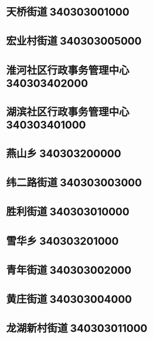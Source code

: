 # 天桥街道 340303001000
# 宏业村街道 340303005000
# 淮河社区行政事务管理中心 340303402000
# 湖滨社区行政事务管理中心 340303401000
# 燕山乡 340303200000
# 纬二路街道 340303003000
# 胜利街道 340303010000
# 雪华乡 340303201000
# 青年街道 340303002000
# 黄庄街道 340303004000
# 龙湖新村街道 340303011000
